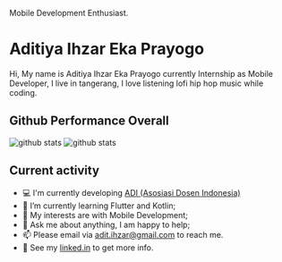 
Mobile Development Enthusiast.

# Aditiya Ihzar Eka Prayogo

Hi, My name is Aditiya Ihzar Eka Prayogo currently Internship as Mobile Developer, I live in tangerang,  I love listening lofi hip hop music while coding.

## Github Performance Overall

![github stats](https://github-readme-stats.vercel.app/api?username=aditprayogo&show_icons=true)
![github stats](https://github-readme-stats.vercel.app/api/top-langs/?username=aditprayogo&theme=dark)


## Current activity

- 💻 I'm currently developing <a href="https://play.google.com/store/apps/details?id=com.asosiasidosenindonesia.adi&hl=in">ADI (Asosiasi Dosen Indonesia)</a>
- 📖 I’m currently learning Flutter and Kotlin;
- 🤔 My interests are with Mobile Development;
- 💬 Ask me about anything, I am happy to help;
- 📫 Please email via adit.ihzar@gmail.com to reach me.
- 📝 See my <a href="https://www.linkedin.com/in/aditprayogodev/">linked.in</a> to get more info.

